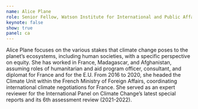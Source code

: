 ```yaml
---
name: Alice Plane
role: Senior Fellow, Watson Institute for International and Public Affairs, Brown University
keynote: false
show: true
panel: ca
---
```


Alice Plane focuses on the various stakes that climate change poses to the planet’s ecosystems, including human societies, with a specific perspective on equity. She has worked in France, Madagascar, and Afghanistan, assuming roles of humanitarian and aid program officer, consultant, and diplomat for France and for the E.U. From 2016 to 2020, she headed the Climate Unit within the French Ministry of Foreign Affairs, coordinating international climate negotiations for France. She served as an expert reviewer for the International Panel on Climate Change’s latest special reports and its 6th assessment review (2021-2022).
